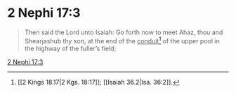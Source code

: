 # 2 Nephi 17:3

> Then said the Lord unto Isaiah: Go forth now to meet Ahaz, thou and Shearjashub thy son, at the end of the <u>conduit</u>[^a] of the upper pool in the highway of the fuller’s field;

[2 Nephi 17:3](https://www.churchofjesuschrist.org/study/scriptures/bofm/2-ne/17?lang=eng&id=p3#p3)


[^a]: [[2 Kings 18.17|2 Kgs. 18:17]]; [[Isaiah 36.2|Isa. 36:2]].  
